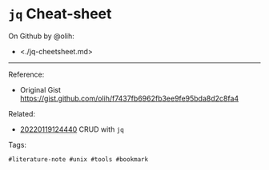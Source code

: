 # `jq` Cheat-sheet

On Github by @olih:

* <./jq-cheetsheet.md>


---

Reference:

* Original Gist <https://gist.github.com/olih/f7437fb6962fb3ee9fe95bda8d2c8fa4>


Related:

* [20220119124440](../20220119124440/README.md) CRUD with `jq`

Tags:

    #literature-note #unix #tools #bookmark

